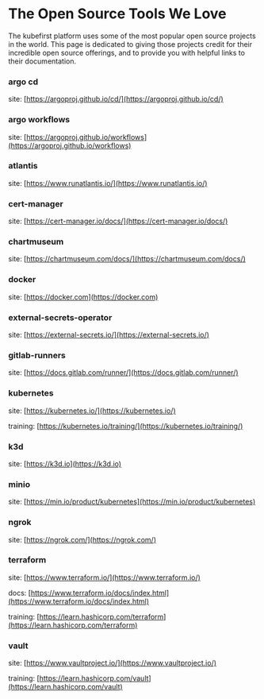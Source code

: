# The Open Source Tools We Love
The kubefirst platform uses some of the most popular open source projects in the world. This page is dedicated to giving those projects credit for their incredible open source offerings, and to provide you with helpful links to their documentation.

### argo cd
site: [https://argoproj.github.io/cd/](https://argoproj.github.io/cd/)

### argo workflows
site: [https://argoproj.github.io/workflows](https://argoproj.github.io/workflows)

### atlantis
site: [https://www.runatlantis.io/](https://www.runatlantis.io/)

### cert-manager
site: [https://cert-manager.io/docs/](https://cert-manager.io/docs/)

### chartmuseum
site: [https://chartmuseum.com/docs/](https://chartmuseum.com/docs/)

### docker
site: [https://docker.com](https://docker.com)

### external-secrets-operator
site: [https://external-secrets.io/](https://external-secrets.io/)

### gitlab-runners
site: [https://docs.gitlab.com/runner/](https://docs.gitlab.com/runner/)

### kubernetes
site: [https://kubernetes.io/](https://kubernetes.io/)

training: [https://kubernetes.io/training/](https://kubernetes.io/training/)

### k3d
site: [https://k3d.io](https://k3d.io)

### minio
site: [https://min.io/product/kubernetes](https://min.io/product/kubernetes)

### ngrok
site: [https://ngrok.com/](https://ngrok.com/)

### terraform
site: [https://www.terraform.io/](https://www.terraform.io/)

docs: [https://www.terraform.io/docs/index.html](https://www.terraform.io/docs/index.html)

training: [https://learn.hashicorp.com/terraform](https://learn.hashicorp.com/terraform)

### vault
site: [https://www.vaultproject.io/](https://www.vaultproject.io/)

training: [https://learn.hashicorp.com/vault](https://learn.hashicorp.com/vault)

